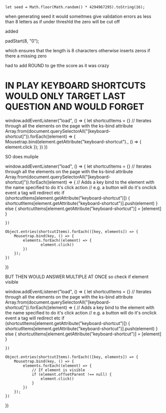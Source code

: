 ```
let seed = Math.floor(Math.random() * 4294967295).toString(16);
```

when generating seed it would someitmes give validation errors as less than 8 letters as if under threshld the zero will be cut off

added

padStart(8, "0"); 

which ensures that the length is 8 characters otherwise inserts zeros if there a missing zero

had to add ROUND to ge tthe score as it was crazy

# IN PLAY KEYBOARD SHORTCUTS WOULD ONLY TARGET LAST QUESTION AND WOULD FORGET

window.addEventListener("load", () => {
    let shortcutItems = {}
    // Iterates through all the elements on the page with the ks-bind attribute
    Array.from(document.querySelectorAll("[keyboard-shortcut]")).forEach((element) => {
         Mousetrap.bind(element.getAttribute("keyboard-shortcut")., () => {
            element.click
        });
    })
})
    
SO does muliple 

window.addEventListener("load", () => {
    let shortcutItems = {}
    // Iterates through all the elements on the page with the ks-bind attribute
    Array.from(document.querySelectorAll("[keyboard-shortcut]")).forEach((element) => {
        // Adds a key bind to the element with the name specified to do it's click action
        // e.g. a button will do it's onclick event a tag will redirect etc
        if (shortcutItems[element.getAttribute("keyboard-shortcut")]) {
            shortcutItems[element.getAttribute("keyboard-shortcut")].push(element)
        } else {
            shortcutItems[element.getAttribute("keyboard-shortcut")] = [element]
        }


    })

    Object.entries(shortcutItems).forEach(([key, elements]) => {
        Mousetrap.bind(key, () => {
            elements.forEach((element) => {
                    element.click()
            })
        });
    })
})

BUT THEN WOULD ANSWER MULTIPLE AT ONCE so check if element visible

window.addEventListener("load", () => {
    let shortcutItems = {}
    // Iterates through all the elements on the page with the ks-bind attribute
    Array.from(document.querySelectorAll("[keyboard-shortcut]")).forEach((element) => {
        // Adds a key bind to the element with the name specified to do it's click action
        // e.g. a button will do it's onclick event a tag will redirect etc
        if (shortcutItems[element.getAttribute("keyboard-shortcut")]) {
            shortcutItems[element.getAttribute("keyboard-shortcut")].push(element)
        } else {
            shortcutItems[element.getAttribute("keyboard-shortcut")] = [element]
        }


    })

    Object.entries(shortcutItems).forEach(([key, elements]) => {
        Mousetrap.bind(key, () => {
            elements.forEach((element) => {
                // If element is visible
                if (element.offsetParent !== null) {
                    element.click()
                }
            })
        });
    })
})
